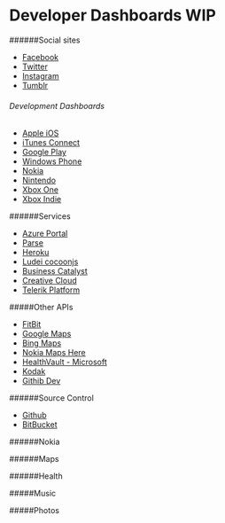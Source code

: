 Developer Dashboards **WIP**
====================
######Social sites
 * [Facebook](https://developers.facebook.com/)
 * [Twitter](https://dev.twitter.com//)
 * [Instagram]()
 * [Tumblr]()

###### Development Dashboards
 * [Apple iOS](https://developer.apple.com/membercenter/)
 * [iTunes Connect](https://itunesconnect.apple.com/)
 * [Google Play]()
 * [Windows Phone](http://dev.windows.com)
 * [Nokia]()
 * [Nintendo]()
 * [Xbox One]()
 * [Xbox Indie]()

######Services
 * [Azure Portal]()
 * [Parse](https://www.parse.com/apps)
 * [Heroku](https://dashboard-next.heroku)
 * [Ludei cocoonjs]()
 * [Business Catalyst]()
 * [Creative Cloud]()
 * [Telerik Platform]()

#####Other APIs
 * [FitBit]()
 * [Google Maps]()
 * [Bing Maps]()
 * [Nokia Maps Here]()
 * [HealthVault - Microsoft]()
 * [Kodak]()
 * [Githib Dev](http://developer.github.io)

######Source Control
 * [Github](http://Github.com)
 * [BitBucket](http://Bitbucket.com)

######Nokia

######Maps

######Health

#####Music

#####Photos
